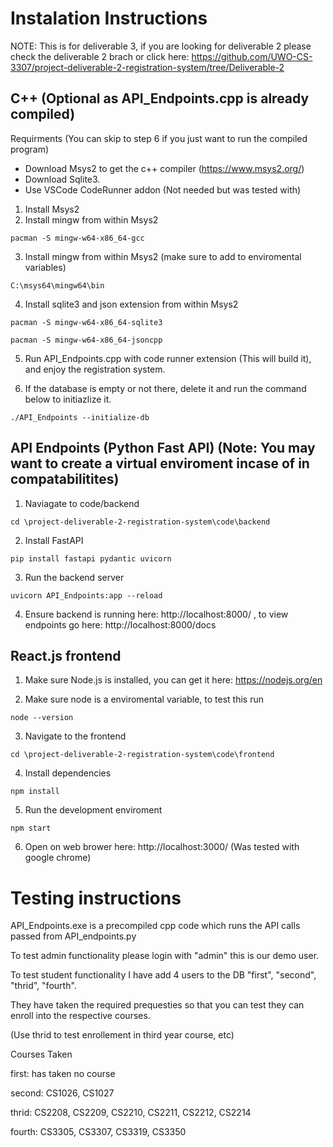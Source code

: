 # Instalation Instructions
 NOTE: This is for deliverable 3, if you are looking for deliverable 2 please check the deliverable 2 brach or click here: https://github.com/UWO-CS-3307/project-deliverable-2-registration-system/tree/Deliverable-2 
## C++ (Optional as API_Endpoints.cpp is already compiled)
Requirments (You can skip to step 6 if you just want to run the compiled program)
- Download Msys2 to get the c++ compiler (https://www.msys2.org/)
- Download Sqlite3.
- Use VSCode CodeRunner addon (Not needed but was tested with)

1. Install Msys2
2. Install mingw from within Msys2

```
pacman -S mingw-w64-x86_64-gcc
```

3. Install mingw from within Msys2 (make sure to add to enviromental variables)
```
C:\msys64\mingw64\bin
```
4. Install sqlite3 and json extension from within Msys2

```
pacman -S mingw-w64-x86_64-sqlite3
```

```
pacman -S mingw-w64-x86_64-jsoncpp
```

5. Run API_Endpoints.cpp with code runner extension (This will build it), and enjoy the registration system.

6. If the database is empty or not there, delete it and run the command below to initiazlize it.

```
./API_Endpoints --initialize-db
```


## API Endpoints (Python Fast API) (Note: You may want to create a virtual enviroment incase of in compatabilitites)

1. Naviagate to code/backend

```
cd \project-deliverable-2-registration-system\code\backend
```

2. Install FastAPI

```
pip install fastapi pydantic uvicorn
```

3. Run the backend server

```
uvicorn API_Endpoints:app --reload
```

4. Ensure backend is running here: http://localhost:8000/ , to view endpoints go here: http://localhost:8000/docs

## React.js frontend
1. Make sure Node.js is installed, you can get it here: https://nodejs.org/en

2. Make sure node is a enviromental variable, to test this run

```
node --version
```

3. Navigate to the frontend

```
cd \project-deliverable-2-registration-system\code\frontend
```

4. Install dependencies

```
npm install
```

5. Run the development enviroment

```
npm start
```

6. Open on web brower here: http://localhost:3000/ (Was tested with google chrome)


# Testing instructions

API_Endpoints.exe is a precompiled cpp code which runs the API calls passed from API_endpoints.py

To test admin functionality please login with "admin" this is our demo user.

To test student functionality I have add 4 users to the DB "first", "second", "thrid", "fourth". 

They have taken the required prequesties so that you can test they can enroll into the respective courses.

(Use thrid to test enrollement in third year course, etc)

Courses Taken

first: has taken no course

second: CS1026, CS1027

thrid: CS2208, CS2209, CS2210, CS2211, CS2212, CS2214

fourth: CS3305, CS3307, CS3319, CS3350
